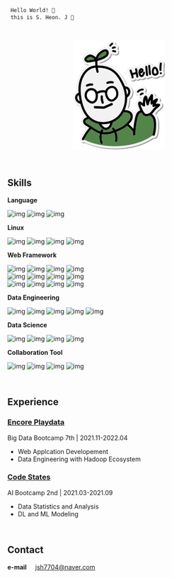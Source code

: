 ```
 Hello World! 👋
 this is S. Heon. J 🌱
```
 
<br>

<div align='center'>
 
![img](profile_image.png)
</div>
 
<br>

## Skills

**Language**

![img](https://img.shields.io/badge/Python-fefefe?style=flat&logo=Python&logoColor=3776AB)
![img](https://img.shields.io/badge/Java-fefefe?style=flat&logo=Java&logoColor=007396)
![img](https://img.shields.io/badge/JavaScript-fefefe?style=flat&logo=JavaScript&logoColor=FFCE00)

**Linux**

![img](https://img.shields.io/badge/Linux-fefefe?style=flat&logo=Linux&logoColor=black)
![img](https://img.shields.io/badge/Docker-fefefe?style=flat&logo=Docker&logoColor=2496ED)
![img](https://img.shields.io/badge/AWS-fefefe?style=flat&logo=Amazon%20AWS&logoColor=FF9900)
![img](https://img.shields.io/badge/VirtualBox-fefefe?style=flat&logo=VirtualBox&logoColor=183A61)

**Web Framework**

![img](https://img.shields.io/badge/Spring-fefefe?style=flat&logo=Spring&logoColor=6DB33F)
![img](https://img.shields.io/badge/Spring%20Boot-fefefe?style=flat&logo=Spring%20Boot&logoColor=6DB33F)
![img](https://img.shields.io/badge/Flask-fefefe?style=flat&logo=Flask&logoColor=black)
![img](https://img.shields.io/badge/Swagger-fefefe?style=flat&logo=Swagger&logoColor=6DB33F)<br>
![img](https://img.shields.io/badge/MySQL-fefefe?style=flat&logo=MySQL&logoColor=4479A1)
![img](https://img.shields.io/badge/MariaDB-fefefe?style=flat&logo=MariaDB&logoColor=003545)
![img](https://img.shields.io/badge/PostgreSQL-fefefe?style=flat&logo=PostgreSQL&logoColor=4169E1)
![img](https://img.shields.io/badge/MongoDB-fefefe?style=flat&logo=MongoDB&logoColor=47A248)<br>
![img](https://img.shields.io/badge/React-fefefe?style=flat&logo=React&logoColor=0088CC)
![img](https://img.shields.io/badge/Material%20Design-fefefe?style=flat&logo=Material%20Design&logoColor=757575)
![img](https://img.shields.io/badge/Bootstrap-fefefe?style=flat&logo=Bootstrap&logoColor=7952B3)
![img](https://img.shields.io/badge/HTML/CSS-fefefe?style=flat&logo=HTML5&logoColor=E34F26)

**Data Engineering**

![img](https://img.shields.io/badge/Hadoop-fefefe?style=flat&logo=Apache%20Hadoop&logoColor=black)
![img](https://img.shields.io/badge/Spark-fefefe?style=flat&logo=Apache%20Spark&logoColor=E25A1C)
![img](https://img.shields.io/badge/Hive-fefefe?style=flat&logo=Apache%20Hive&logoColor=black)
![img](https://img.shields.io/badge/Flume-fefefe?style=flat&logo=Apache&logoColor=D22128)
![img](https://img.shields.io/badge/Sqoop-fefefe?style=flat&logo=Apache&logoColor=D22128)

**Data Science**

![img](https://img.shields.io/badge/TensorFlow-fefefe?style=flat&logo=TensorFlow&logoColor=FF6F00)
![img](https://img.shields.io/badge/Scikit%20Learn-fefefe?style=flat&logo=scikit-learn&logoColor=F7931E)
![img](https://img.shields.io/badge/Pandas-fefefe?style=flat&logo=pandas&logoColor=150458)
![img](https://img.shields.io/badge/NumPy-fefefe?style=flat&logo=Numpy&logoColor=013243)

**Collaboration Tool**

![img](https://img.shields.io/badge/GitHub-fefefe?style=flat&logo=GitHub&logoColor=181717)
![img](https://img.shields.io/badge/Notion-fefefe?style=flat&logo=Notion&logoColor=black)
![img](https://img.shields.io/badge/Slack-fefefe?style=flat&logo=Slack&logoColor=4A154B)
![img](https://img.shields.io/badge/Discord-fefefe?style=flat&logo=Discord&logoColor=5865F2)

<br>

## Experience

### [**Encore Playdata**](https://playdata.io/bootcamp_bigdata)

Big Data Bootcamp 7th  |  2021.11-2022.04

* Web Applcation Developement
* Data Engineering with Hadoop Ecosystem

### [**Code States**](https://aib.oopy.io)

AI Bootcamp 2nd  |  2021.03-2021.09

* Data Statistics and Analysis
* DL and ML Modeling

<br>

## Contact

**e-mail** &nbsp;&nbsp;&nbsp; jsh7704@naver.com

